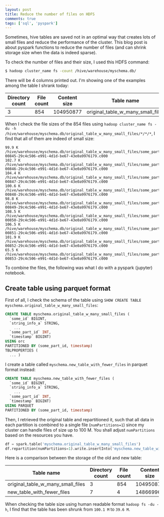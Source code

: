 ```yaml
---
layout: post
title: Reduce the number of files on HDFS
comments: true
tags: ['sql', 'pyspark']
---
```


Sometimes, hive tables are saved not in an optimal way that creates lots of small files and reduce the performance of the cluster. This blog post is about pyspark functions to reduce the number of files (and can shrink storage size when the data is indeed sparse).

To check the number of files and their size, I used this HDFS command:

```bash
$ hadoop cluster_name fs -count /hive/warehouse/myschema.db/
```

There will be 4 columns printed out. I'm showing one of the examples among the table I shrank today:

|Directory count|File count|Content size|Table name|
|-----------|-----------|-----------|-----------|
|3|854|104950877|original_table_w_many_small_files|


When I check the file sizes of the 854 files using `hadoop cluster_name fs -du -h /hive/warehouse/myschema.db/original_table_w_many_small_files/*/*/*`, I find that all of them are indeed of small size:

```
99.9 K  /hive/warehouse/myschema.db/original_table_w_many_small_files/some_part_id=30545/timestamp=1595397053/part-00845-29c4c506-e991-4d1d-be67-43e0a9976179.c000
102.7 K  /hive/warehouse/myschema.db/original_table_w_many_small_files/some_part_id=30545/timestamp=1595397053/part-00846-29c4c506-e991-4d1d-be67-43e0a9976179.c000
104.4 K  /hive/warehouse/myschema.db/original_table_w_many_small_files/some_part_id=30545/timestamp=1595397053/part-00847-29c4c506-e991-4d1d-be67-43e0a9976179.c000
100.6 K  /hive/warehouse/myschema.db/original_table_w_many_small_files/some_part_id=30545/timestamp=1595397053/part-00848-29c4c506-e991-4d1d-be67-43e0a9976179.c000
98.8 K  /hive/warehouse/myschema.db/original_table_w_many_small_files/some_part_id=30545/timestamp=1595397053/part-00849-29c4c506-e991-4d1d-be67-43e0a9976179.c000
108.5 K  /hive/warehouse/myschema.db/original_table_w_many_small_files/some_part_id=30545/timestamp=1595397053/part-00850-29c4c506-e991-4d1d-be67-43e0a9976179.c000
106.5 K  /hive/warehouse/myschema.db/original_table_w_many_small_files/some_part_id=30545/timestamp=1595397053/part-00851-29c4c506-e991-4d1d-be67-43e0a9976179.c000
101.9 K  /hive/warehouse/myschema.db/original_table_w_many_small_files/some_part_id=30545/timestamp=1595397053/part-00852-29c4c506-e991-4d1d-be67-43e0a9976179.c000
65.5 K  /hive/warehouse/myschema.db/original_table_w_many_small_files/some_part_id=30545/timestamp=1595397053/part-00853-29c4c506-e991-4d1d-be67-43e0a9976179.c000
```

To combine the files, the following was what I do with a pyspark (jupyter) notebook.

## Create table using parquet format

First of all, I check the schema of the table using `SHOW CREATE TABLE myschema.original_table_w_many_small_files`:

```sql
CREATE TABLE myschema.original_table_w_many_small_files (
  `some_id` BIGINT,
  `string_info_a` STRING,
    ...
  `some_part_id` INT,
  `timestamp` BIGINT)
USING orc
PARTITIONED BY (some_part_id, timestamp)
TBLPROPERTIES (
  ... )
```

I create a table called `myschema.new_table_with_fewer_files` in parquet format instead:

```sql
CREATE TABLE myschema.new_table_with_fewer_files (
  `some_id` BIGINT,
  `string_info_a` STRING,
    ...
  `some_part_id` INT,
  `timestamp` BIGINT)
USING PARQUET
PARTITIONED BY (some_part_id, timestamp)
```

Then, I retrieved the original table and repartitioned it, such that all data in each partition is combined to a single file (`numPartitions=1`) since my cluster can handle files of size up to 100 M. You shall adjust `numPartitions` based on the resources you have.

```python
df = spark.table('myschema.original_table_w_many_small_files')
df.repartition(numPartitions=1).write.insertInto('myschema.new_table_with_fewer_files')
```

Here is a comparison between the storage of the old and new table:

|Table name|Directory count|File count|Content size|
|-----------|-----------|-----------|-----------|
|original_table_w_many_small_files|3|854|104950877|
|new_table_with_fewer_files|7|4|14866996|

When checking the table size using human readable format `hadoop fs -du -h`, I find that the table has been shrunk from `100.1 M` to `39.6 M`.

